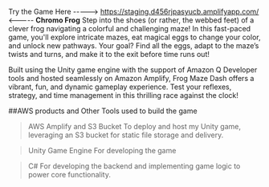 Try the Game Here -----> https://staging.d456rjpasyucb.amplifyapp.com/ <-----
**Chromo Frog**
Step into the shoes (or rather, the webbed feet) of a clever frog navigating a colorful and challenging maze! In this fast-paced game, you'll explore intricate mazes, eat magical eggs to change your color, and unlock new pathways. Your goal? Find all the eggs, adapt to the maze’s twists and turns, and make it to the exit before time runs out!

Built using the Unity game engine with the support of Amazon Q Developer tools and hosted seamlessly on Amazon Amplify, Frog Maze Dash offers a vibrant, fun, and dynamic gameplay experience. Test your reflexes, strategy, and time management in this thrilling race against the clock!

##AWS products and Other Tools used to build the game
>AWS Amplify and S3 Bucket To deploy and host my Unity game, leveraging an S3 bucket for static file storage and delivery.

>Unity Game Engine For developing the game

>C# For developing the backend and implementing game logic to power core functionality.


